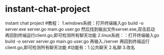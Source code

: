 # instant-chat-project
instant chat project
#教程：
1.windows系统：打开终端输入go build -o server.exe server.go main.go user.go
然后找到输出文件server.exe,双击启动
再回到终端运行client.go,即可检测所有聊天功能
2.linux系统：：打开终端输入go build -o server server.go main.go user.go
再输入./server
再回到终端运行client.go,即可检测所有聊天功能
#功能有：1.公共聊天
         2.私聊
         3.改名
